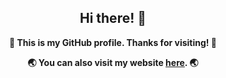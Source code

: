 <h2 align="center">Hi there! 👋</h3>
<p align="center"><b>🧪 This is my GitHub profile. Thanks for visiting! 🧪</b></p>
<p align="center"><b>🌏 You can also visit my website <a href="https://devvyk.id/">here</a>. 🌏</b></p>
<!--
**devvykid/devvykid** is a ✨ _special_ ✨ repository because its `README.md` (this file) appears on your GitHub profile.

Here are some ideas to get you started:

- 🔭 I’m currently working on ...
- 🌱 I’m currently learning ...
- 👯 I’m looking to collaborate on ...
- 🤔 I’m looking for help with ...
- 💬 Ask me about ...
- 📫 How to reach me: ...
- 😄 Pronouns: ...
- ⚡ Fun fact: ...
-->

